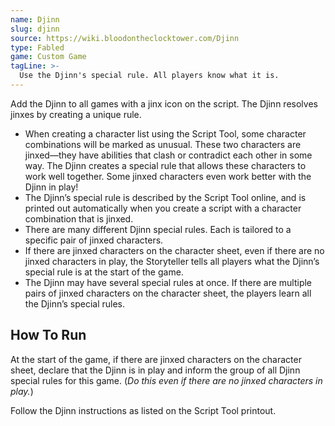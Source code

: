 ```yaml
---
name: Djinn
slug: djinn
source: https://wiki.bloodontheclocktower.com/Djinn
type: Fabled
game: Custom Game
tagLine: >-
  Use the Djinn's special rule. All players know what it is.
---
```


Add the Djinn to all games with a jinx icon on the script. The Djinn
resolves jinxes by creating a unique rule.

- When creating a character list using the Script Tool, some character
  combinations will be marked as unusual. These two characters are
  jinxed—they have abilities that clash or contradict each other in some
  way. The Djinn creates a special rule that allows these characters to
  work well together. Some jinxed characters even work better with the
  Djinn in play!
- The Djinn’s special rule is described by the Script Tool online, and
  is printed out automatically when you create a script with a character
  combination that is jinxed.
- There are many different Djinn special rules. Each is tailored to a
  specific pair of jinxed characters.
- If there are jinxed characters on the character sheet, even if there
  are no jinxed characters in play, the Storyteller tells all players
  what the Djinn’s special rule is at the start of the game.
- The Djinn may have several special rules at once. If there are
  multiple pairs of jinxed characters on the character sheet, the
  players learn all the Djinn’s special rules.

## How To Run

At the start of the game, if there are jinxed characters on the
character sheet, declare that the Djinn is in play and inform the group
of all Djinn special rules for this game. (_Do this even if there are no
jinxed characters in play._)

Follow the Djinn instructions as listed on the Script Tool printout.

